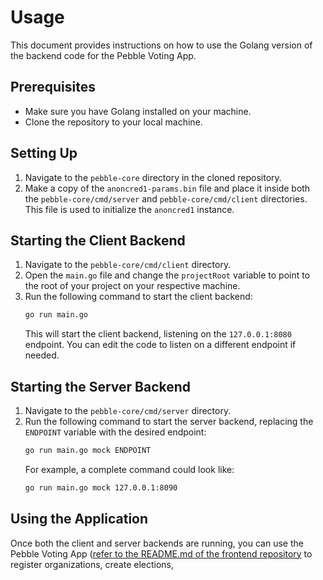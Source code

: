 # Usage

This document provides instructions on how to use the Golang version of the backend code for the Pebble Voting App.

## Prerequisites

- Make sure you have Golang installed on your machine.
- Clone the repository to your local machine.

## Setting Up

1. Navigate to the `pebble-core` directory in the cloned repository.
2. Make a copy of the `anoncred1-params.bin` file and place it inside both the `pebble-core/cmd/server` and `pebble-core/cmd/client` directories. This file is used to initialize the `anoncred1` instance.

## Starting the Client Backend

1. Navigate to the `pebble-core/cmd/client` directory.
2. Open the `main.go` file and change the `projectRoot` variable to point to the root of your project on your respective machine.
3. Run the following command to start the client backend:
   ```bash
   go run main.go
   ```
   This will start the client backend, listening on the `127.0.0.1:8080` endpoint. You can edit the code to listen on a different endpoint if needed.

## Starting the Server Backend

1. Navigate to the `pebble-core/cmd/server` directory.
2. Run the following command to start the server backend, replacing the `ENDPOINT` variable with the desired endpoint:
   ```bash
   go run main.go mock ENDPOINT
   ```
   For example, a complete command could look like:
   ```bash
   go run main.go mock 127.0.0.1:8090
   ```

## Using the Application

Once both the client and server backends are running, you can use the Pebble Voting App ([refer to the README.md of the frontend repository](https://github.com/b4ba/pebble-frontend/tree/main) to register organizations, create elections,
